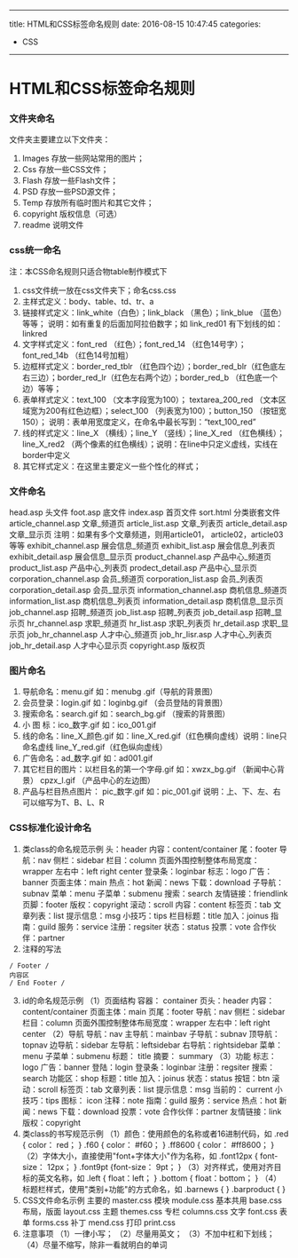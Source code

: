 ----
title: HTML和CSS标签命名规则
date: 2016-08-15 10:47:45
categories:
- CSS
----

# HTML和CSS标签命名规则

### **文件夹命名**
文件夹主要建立以下文件夹：
1. Images 存放一些网站常用的图片；
2. Css 存放一些CSS文件；
3. Flash 存放一些Flash文件；
4. PSD 存放一些PSD源文件；
5. Temp 存放所有临时图片和其它文件；
6. copyright 版权信息（可选）
8. readme 说明文件

### css统一命名
注：本CSS命名规则只适合物table制作模式下
1.  css文件统一放在css文件夹下；命名css.css
2.  主样式定义：body、table、td、tr、a
3.  链接样式定义：link_white（白色）；link_black （黑色）；link_blue （蓝色） 等等；
说明：如有重复的后面加阿拉伯数字；如 link_red01 有下划线的如：linkred
4.  文字样式定义：font_red （红色）；font_red_14 （红色14号字）；font_red_14b （红色14号加粗）
5.  边框样式定义：border_red_tblr （红色四个边）；border_red_blr（红色底左右三边）；border_red_lr（红色左右两个边）；border_red_b （红色底一个边）等等；
6.  表单样式定义：text_100 （文本字段宽为100）； textarea_200_red （文本区域宽为200有红色边框）；select_100 （列表宽为100）；button_150 （按钮宽150）；
说明：表单用宽度定义，在命名中最长写到：“text_100_red”
7.  线的样式定义：line_X （横线）；line_Y （竖线）；line_X_red （红色横线）；line_X_red2 （两个像素的红色横线）；说明：在line中只定义虚线，实线在border中定义
8.  其它样式定义：在这里主要定义一些个性化的样式；

### 文件命名
head.asp 头文件
foot.asp 底文件
index.asp 首页文件
sort.html 分类嵌套文件
article_channel.asp 文章_频道页
article_list.asp 文章_列表页
article_detail.asp 文章_显示页
注明：如果有多个文章频道，则用article01， article02，article03等等
exhibit_channel.asp 展会信息_频道页
exhibit_list.asp 展会信息_列表页
exhibit_detail.asp 展会信息_显示页
product_channel.asp 产品中心_频道页
product_list.asp 产品中心_列表页
prodect_detail.asp 产品中心_显示页
corporation_channel.asp 会员_频道页
corporation_list.asp 会员_列表页
corporation_detail.asp 会员_显示页
information_channel.asp 商机信息_频道页
information_list.asp 商机信息_列表页
information_detail.asp 商机信息_显示页
job_channel.asp 招聘_频道页
job_list.asp 招聘_列表页
job_detail.asp 招聘_显示页
hr_channel.asp 求职_频道页
hr_list.asp 求职_列表页
hr_detail.asp 求职_显示页
job_hr_channel.asp 人才中心_频道页
job_hr_lisr.asp 人才中心_列表页
job_hr_detail.asp 人才中心显示页
copyright.asp 版权页

### 图片命名
1. 导航命名：menu.gif 如：menubg .gif（导航的背景图）
2. 会员登录：login.gif 如：loginbg.gif （会员登陆的背景图）
3. 搜索命名：search.gif 如：search_bg.gif （搜索的背景图）
4. 小 图 标：ico_数字.gif 如：ico_001.gif
5. 线的命名：line_X_颜色.gif 如：line_X_red.gif（红色横向虚线）说明：line只命名虚线
line_Y_red.gif（红色纵向虚线）
6. 广告命名：ad_数字.gif 如：ad001.gif
7. 其它栏目的图片：以栏目名的第一个字母.gif
如：xwzx_bg.gif （新闻中心背景） cpzx_l.gif （产品中心的左边图）
8. 产品与栏目热点图片： pic_数字.gif 如：pic_001.gif
说明：上、下、左、右 可以缩写为T、B、L、R

### CSS标准化设计命名
1. 类class的命名规范示例
头：header
内容：content/container
尾：footer
导航：nav
侧栏：sidebar
栏目：column
页面外围控制整体布局宽度：wrapper
左右中：left right center
登录条：loginbar
标志：logo
广告：banner
页面主体：main
热点：hot
新闻：news
下载：download
子导航：subnav
菜单：menu
子菜单：submenu
搜索：search
友情链接：friendlink
页脚：footer
版权：copyright
滚动：scroll
内容：content
标签页：tab
文章列表：list
提示信息：msg
小技巧：tips
栏目标题：title
加入：joinus
指南：guild
服务：service
注册：regsiter
状态：status
投票：vote
合作伙伴：partner
2. 注释的写法
  ```
  / Footer /
  内容区
  / End Footer /
  ```
3. id的命名规范示例
（1）页面结构
容器： container
页头：header
内容：content/container
页面主体：main
页尾：footer
导航：nav
侧栏：sidebar
栏目：column
页面外围控制整体布局宽度：wrapper
左右中：left right center
（2）导航
导航：nav
主导航：mainbav
子导航：subnav
顶导航：topnav
边导航：sidebar
左导航：leftsidebar
右导航：rightsidebar
菜单：menu
子菜单：submenu
标题： title
摘要： summary
（3）功能
标志：logo
广告：banner
登陆：login
登录条：loginbar
注册：regsiter
搜索：search
功能区：shop
标题：title
加入：joinus
状态：status
按钮：btn
滚动：scroll
标签页：tab
文章列表：list
提示信息：msg
当前的： current
小技巧：tips
图标： icon
注释：note
指南：guild
服务：service
热点：hot
新闻：news
下载：download
投票：vote
合作伙伴：partner
友情链接：link
版权：copyright
4. 类class的书写规范示例
（1）颜色：使用颜色的名称或者16进制代码，如
.red { color： red； }
.f60 { color： #f60； }
.ff8600 { color： #ff8600； }
（2）字体大小，直接使用"font+字体大小"作为名称，如
.font12px { font-size： 12px； }
.font9pt {font-size： 9pt； }
（3）对齐样式，使用对齐目标的英文名称，如
.left { float：left； }
.bottom { float：bottom； }
（4）标题栏样式，使用"类别+功能"的方式命名，如
.barnews { }
.barproduct { }
5. CSS文件命名示例
主要的 master.css
模块 module.css
基本共用 base.css
布局，版面 layout.css
主题 themes.css
专栏 columns.css
文字 font.css
表单 forms.css
补丁 mend.css
打印 print.css
6. 注意事项
（1）一律小写；
（2）尽量用英文；
（3）不加中杠和下划线；
（4）尽量不缩写，除非一看就明白的单词



